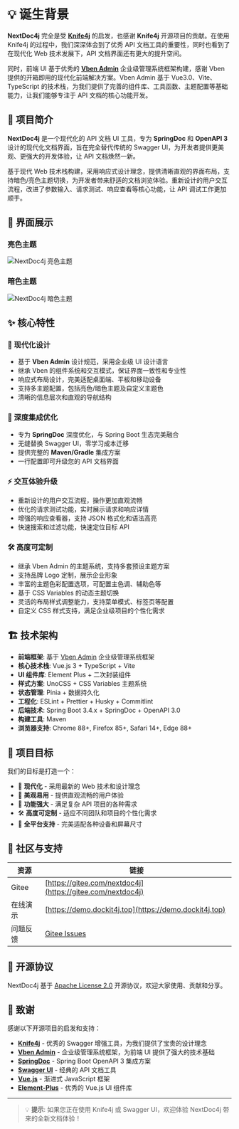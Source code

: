# 💡 诞生背景

**NextDoc4j** 完全是受 **[Knife4j](https://doc.xiaominfo.com/)** 的启发，也感谢 **Knife4j** 开源项目的贡献。在使用 Knife4j 的过程中，我们深深体会到了优秀 API 文档工具的重要性，同时也看到了在现代化 Web 技术发展下，API 文档界面还有更大的提升空间。

同时，前端 UI 基于优秀的 **[Vben Admin](https://doc.vben.pro/)** 企业级管理系统框架构建，感谢 Vben 提供的开箱即用的现代化前端解决方案。Vben Admin 基于 Vue3.0、Vite、TypeScript 的技术栈，为我们提供了完善的组件库、工具函数、主题配置等基础能力，让我们能够专注于 API 文档的核心功能开发。

## 🚀 项目简介

**NextDoc4j** 是一个现代化的 API 文档 UI 工具，专为 **SpringDoc** 和 **OpenAPI 3** 设计的现代化文档界面，旨在完全替代传统的 Swagger UI，为开发者提供更美观、更强大的开发体验，让 API 文档焕然一新。

基于现代 Web 技术栈构建，采用响应式设计理念，提供清晰直观的界面布局，支持暗色/亮色主题切换，为开发者带来舒适的文档浏览体验。重新设计的用户交互流程，改进了参数输入、请求测试、响应查看等核心功能，让 API 调试工作更加顺手。

## 📸 界面展示

### 亮色主题
![NextDoc4j 亮色主题](/images/screenshots/bright.png)

### 暗色主题
![NextDoc4j 暗色主题](/images/screenshots/dark.png)

## ✨ 核心特性

### 🎨 现代化设计
- 基于 **Vben Admin** 设计规范，采用企业级 UI 设计语言
- 继承 Vben 的组件系统和交互模式，保证界面一致性和专业性
- 响应式布局设计，完美适配桌面端、平板和移动设备
- 支持多主题配置，包括亮色/暗色主题及自定义主题色
- 清晰的信息层次和直观的导航结构

### 🔧 深度集成优化
- 专为 **SpringDoc** 深度优化，与 Spring Boot 生态完美融合
- 无缝替换 Swagger UI，零学习成本迁移
- 提供完整的 **Maven/Gradle** 集成方案
- 一行配置即可升级您的 API 文档界面

### ⚡ 交互体验升级
- 重新设计的用户交互流程，操作更加直观流畅
- 优化的请求测试功能，实时展示请求和响应详情
- 增强的响应查看器，支持 JSON 格式化和语法高亮
- 快速搜索和过滤功能，快速定位目标 API

### 🛠️ 高度可定制
- 继承 Vben Admin 的主题系统，支持多套预设主题方案
- 支持品牌 Logo 定制，展示企业形象
- 丰富的主题色彩配置选项，可配置主色调、辅助色等
- 基于 CSS Variables 的动态主题切换
- 灵活的布局样式调整能力，支持菜单模式、标签页等配置
- 自定义 CSS 样式支持，满足企业级项目的个性化需求

## 🏗️ 技术架构

- **前端框架**: 基于 [Vben Admin](https://doc.vben.pro/) 企业级管理系统框架
- **核心技术栈**: Vue.js 3 + TypeScript + Vite
- **UI 组件库**: Element Plus + 二次封装组件
- **样式方案**: UnoCSS + CSS Variables 主题系统
- **状态管理**: Pinia + 数据持久化
- **工程化**: ESLint + Prettier + Husky + Commitlint
- **后端技术**: Spring Boot 3.4.x + SpringDoc + OpenAPI 3.0
- **构建工具**: Maven
- **浏览器支持**: Chrome 88+, Firefox 85+, Safari 14+, Edge 88+

## 🎯 项目目标

我们的目标是打造一个：
- 🚀 **现代化** - 采用最新的 Web 技术和设计理念
- 🎨 **美观易用** - 提供直观流畅的用户体验
- 🔧 **功能强大** - 满足复杂 API 项目的各种需求
- 🛠️ **高度可定制** - 适应不同团队和项目的个性化需求
- 📱 **全平台支持** - 完美适配各种设备和屏幕尺寸

## 🤝 社区与支持

| 资源    | 链接                                                           |
|-------|--------------------------------------------------------------|
| Gitee | [https://gitee.com/nextdoc4j](https://gitee.com/nextdoc4j)   |
| 在线演示  | [https://demo.dockit4j.top](https://demo.dockit4j.top)       |
| 问题反馈  | [Gitee Issues](https://gitee.com/nextdoc4j/nextdoc4j/issues) |

## 📄 开源协议

NextDoc4j 基于 [Apache License 2.0](https://gitee.com/nextdoc4j/nextdoc4j/blob/master/LICENSE) 开源协议，欢迎大家使用、贡献和分享。

## 🙏 致谢

感谢以下开源项目的启发和支持：
- **[Knife4j](https://github.com/xiaoymin/knife4j)** - 优秀的 Swagger 增强工具，为我们提供了宝贵的设计理念
- **[Vben Admin](https://doc.vben.pro/)** - 企业级管理系统框架，为前端 UI 提供了强大的技术基础
- **[SpringDoc](https://github.com/springdoc/springdoc-openapi)** - Spring Boot OpenAPI 3 集成方案
- **[Swagger UI](https://github.com/swagger-api/swagger-ui)** - 经典的 API 文档工具
- **[Vue.js](https://vuejs.org/)** - 渐进式 JavaScript 框架
- **[Element-Plus](https://element-plus.org/zh-CN/)** - 优秀的 Vue.js UI 组件库

---

> 💡 **提示**: 如果您正在使用 Knife4j 或 Swagger UI，欢迎体验 NextDoc4j 带来的全新文档体验！
